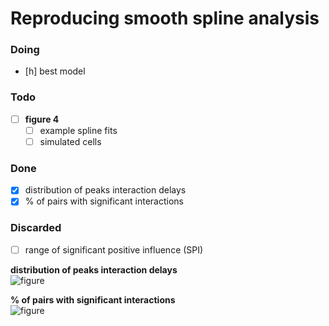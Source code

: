 # Reproducing smooth spline analysis

### Doing
- [h] best model

### Todo
- [ ] **figure 4**
	- [ ] example spline fits
	- [ ] simulated cells

### Done
- [x] distribution of peaks interaction delays
- [x] % of pairs with significant interactions

### Discarded
- [ ] range of significant positive influence (SPI)


**distribution of peaks interaction delays**  
![figure](/users/nbc/bettani/ens/plots/logbook/10-03/peak_interactions.png)

**% of pairs with significant interactions**  
![figure](/users/nbc/bettani/ens/plots/logbook/10-03/interaction_ranges.png)
